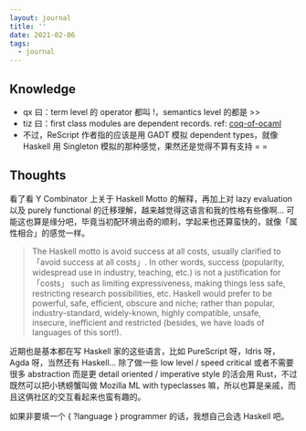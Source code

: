 ```yaml
---
layout: journal
title: ''
date: 2021-02-06
tags:
  - journal
---
```


## Knowledge

- qx 曰：term level 的 operator 都叫 !，semantics level 的都是 >>
- tiz 曰：first class modules are dependent records. ref: [coq-of-ocaml](https://github.com/clarus/coq-of-ocaml)
- 不过，ReScript 作者指的应该是用 GADT 模拟 dependent types，就像 Haskell 用 Singleton 模拟的那种感觉，果然还是觉得不算有支持 = =

## Thoughts

看了看 Y Combinator 上关于 Haskell Motto 的解释，再加上对 lazy evaluation 以及 purely functional 的迁移理解，越来越觉得这语言和我的性格有些像啊... 可能这也算是缘分吧，毕竟当初配环境出奇的顺利，学起来也还算蛮快的，就像「属性相合」的感觉一样。

> The Haskell motto is avoid success at all costs, usually clarified to 「avoid success at all costs」. In other words, success (popularity, widespread use in industry, teaching, etc.) is not a justification for 「costs」 such as limiting expressiveness, making things less safe, restricting research possibilities, etc. Haskell would prefer to be powerful, safe, efficient, obscure and niche; rather than popular, industry-standard, widely-known, highly compatible, unsafe, insecure, inefficient and restricted (besides, we have loads of languages of this sort!).

近期也是基本都在写 Haskell 家的这些语言，比如 PureScript 呀，Idris 呀，Agda 呀，当然还有 Haskell... 除了做一些 low level / speed critical 或者不需要很多 abstraction 而是更 detail oriented / imperative style 的活会用 Rust，不过既然可以把小锈螃蟹叫做 Mozilla ML with typeclasses 嘛，所以也算是亲戚，而且这俩社区的交互看起来也蛮有趣的。

如果非要填一个 { ?language } programmer 的话，我想自己会选 Haskell 吧。
